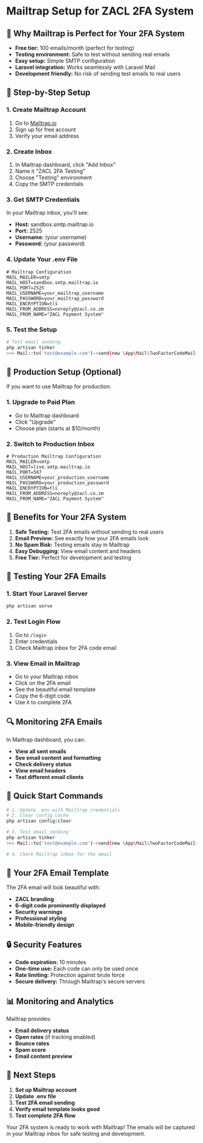 # Mailtrap Setup for ZACL 2FA System

## 🎯 **Why Mailtrap is Perfect for Your 2FA System**

- **Free tier:** 100 emails/month (perfect for testing)
- **Testing environment:** Safe to test without sending real emails
- **Easy setup:** Simple SMTP configuration
- **Laravel integration:** Works seamlessly with Laravel Mail
- **Development friendly:** No risk of sending test emails to real users

## 🚀 **Step-by-Step Setup**

### 1. **Create Mailtrap Account**
1. Go to [Mailtrap.io](https://mailtrap.io/)
2. Sign up for free account
3. Verify your email address

### 2. **Create Inbox**
1. In Mailtrap dashboard, click "Add Inbox"
2. Name it "ZACL 2FA Testing"
3. Choose "Testing" environment
4. Copy the SMTP credentials

### 3. **Get SMTP Credentials**
In your Mailtrap inbox, you'll see:
- **Host:** sandbox.smtp.mailtrap.io
- **Port:** 2525
- **Username:** (your username)
- **Password:** (your password)

### 4. **Update Your .env File**
```env
# Mailtrap Configuration
MAIL_MAILER=smtp
MAIL_HOST=sandbox.smtp.mailtrap.io
MAIL_PORT=2525
MAIL_USERNAME=your_mailtrap_username
MAIL_PASSWORD=your_mailtrap_password
MAIL_ENCRYPTION=tls
MAIL_FROM_ADDRESS=noreply@zacl.co.zm
MAIL_FROM_NAME="ZACL Payment System"
```

### 5. **Test the Setup**
```bash
# Test email sending
php artisan tinker
>>> Mail::to('test@example.com')->send(new \App\Mail\TwoFactorCodeMail(\App\Models\User::first(), '123456'));
```

## 🔧 **Production Setup (Optional)**

If you want to use Mailtrap for production:

### 1. **Upgrade to Paid Plan**
- Go to Mailtrap dashboard
- Click "Upgrade" 
- Choose plan (starts at $10/month)

### 2. **Switch to Production Inbox**
```env
# Production Mailtrap Configuration
MAIL_MAILER=smtp
MAIL_HOST=live.smtp.mailtrap.io
MAIL_PORT=587
MAIL_USERNAME=your_production_username
MAIL_PASSWORD=your_production_password
MAIL_ENCRYPTION=tls
MAIL_FROM_ADDRESS=noreply@zacl.co.zm
MAIL_FROM_NAME="ZACL Payment System"
```

## 🎯 **Benefits for Your 2FA System**

1. **Safe Testing:** Test 2FA emails without sending to real users
2. **Email Preview:** See exactly how your 2FA emails look
3. **No Spam Risk:** Testing emails stay in Mailtrap
4. **Easy Debugging:** View email content and headers
5. **Free Tier:** Perfect for development and testing

## 📧 **Testing Your 2FA Emails**

### 1. **Start Your Laravel Server**
```bash
php artisan serve
```

### 2. **Test Login Flow**
1. Go to `/login`
2. Enter credentials
3. Check Mailtrap inbox for 2FA code email

### 3. **View Email in Mailtrap**
- Go to your Mailtrap inbox
- Click on the 2FA email
- See the beautiful email template
- Copy the 6-digit code
- Use it to complete 2FA

## 🔍 **Monitoring 2FA Emails**

In Mailtrap dashboard, you can:
- **View all sent emails**
- **See email content and formatting**
- **Check delivery status**
- **View email headers**
- **Test different email clients**

## 🚀 **Quick Start Commands**

```bash
# 1. Update .env with Mailtrap credentials
# 2. Clear config cache
php artisan config:clear

# 3. Test email sending
php artisan tinker
>>> Mail::to('test@example.com')->send(new \App\Mail\TwoFactorCodeMail(\App\Models\User::first(), '123456'));

# 4. Check Mailtrap inbox for the email
```

## 🎨 **Your 2FA Email Template**

The 2FA email will look beautiful with:
- **ZACL branding**
- **6-digit code prominently displayed**
- **Security warnings**
- **Professional styling**
- **Mobile-friendly design**

## 🔒 **Security Features**

- **Code expiration:** 10 minutes
- **One-time use:** Each code can only be used once
- **Rate limiting:** Protection against brute force
- **Secure delivery:** Through Mailtrap's secure servers

## 📊 **Monitoring and Analytics**

Mailtrap provides:
- **Email delivery status**
- **Open rates** (if tracking enabled)
- **Bounce rates**
- **Spam score**
- **Email content preview**

## 🎯 **Next Steps**

1. **Set up Mailtrap account**
2. **Update .env file**
3. **Test 2FA email sending**
4. **Verify email template looks good**
5. **Test complete 2FA flow**

Your 2FA system is ready to work with Mailtrap! The emails will be captured in your Mailtrap inbox for safe testing and development.
